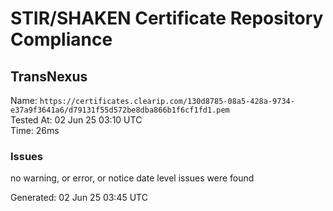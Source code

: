 # STIR/SHAKEN Certificate Repository Compliance

## TransNexus

Name: `https://certificates.clearip.com/130d8785-08a5-428a-9734-e37a9f3641a6/d79131f55d572be8dba866b1f6cf1fd1.pem`\
Tested At: 02 Jun 25 03:10 UTC\
Time: 26ms

### Issues

no warning, or error, or notice date level issues were found

Generated: 02 Jun 25 03:45 UTC